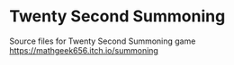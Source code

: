 # Twenty Second Summoning
Source files for Twenty Second Summoning game
https://mathgeek656.itch.io/summoning
